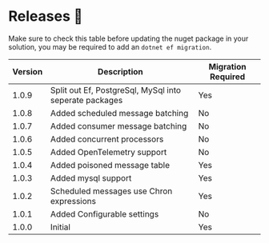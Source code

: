 # Releases 📒

Make sure to check this table before updating the nuget package in your solution, you may be required to add an `dotnet ef migration`.

| Version | Description                                            | Migration Required |
| ------- | ------------------------------------------------------ | ------------------ |
| 1.0.9   | Split out Ef, PostgreSql, MySql into seperate packages | Yes                |
| 1.0.8   | Added scheduled message batching                       | No                 |
| 1.0.7   | Added consumer message batching                        | No                 |
| 1.0.6   | Added concurrent processors                            | No                 |
| 1.0.5   | Added OpenTelemetry support                            | No                 |
| 1.0.4   | Added poisoned message table                           | Yes                |
| 1.0.3   | Added mysql support                                    | Yes                |
| 1.0.2   | Scheduled messages use Chron expressions               | Yes                |
| 1.0.1   | Added Configurable settings                            | No                 |
| 1.0.0   | Initial                                                | Yes                |
